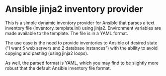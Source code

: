Ansible jinja2 inventory provider
=================================

This is a simple dynamic inventory provider for Ansible
that parses a text inventory file (inventory\_template.ini)
using jinja2. Environment variables are made available
to the template. The file is in a YAML format.

The use case is the need to provide inventories to
Ansible of desired state ("I want 5 web servers and 2
database instances") with the ability to avoid copying
and pasting (using jinja2 loops).

As well, the parsed format is YAML, which you may find to
be slightly more robust that the default Ansible
inventory file format.

